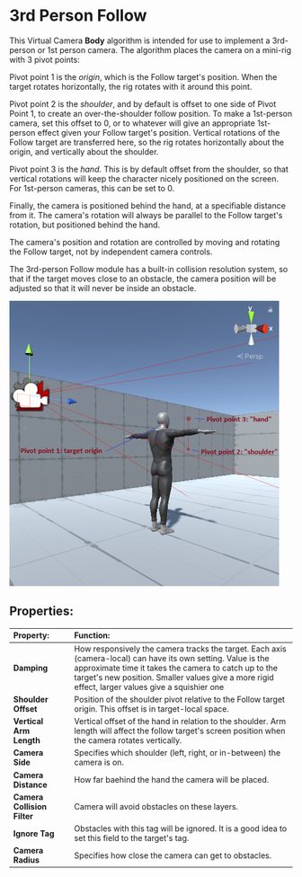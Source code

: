 # 3rd Person Follow

This Virtual Camera __Body__ algorithm is intended for use to implement a 3rd-person or 1st person camera.  The algorithm places the camera on a mini-rig with 3 pivot points:

Pivot point 1 is the _origin_, which is the Follow target's position.  When the target rotates horizontally, the rig rotates with it around this point.

Pivot point 2 is the _shoulder_, and by default is offset to one side of Pivot Point 1, to create an over-the-shoulder follow position.  To make a 1st-person camera, set this offset to 0, or to whatever will give an appropriate 1st-person effect given your Follow target's position.  Vertical rotations of the Follow target are transferred here, so the rig rotates horizontally about the origin, and vertically about the shoulder.

Pivot point 3 is the _hand_.  This is by default offset from the shoulder, so that vertical rotations will keep the character nicely positioned on the screen.  For 1st-person cameras, this can be set to 0.

Finally, the camera is positioned behind the hand, at a specifiable distance from it.  The camera's rotation will always be parallel to the Follow target's rotation, but positioned behind the hand.

The camera's position and rotation are controlled by moving and rotating the Follow target, not by independent camera controls.

The 3rd-person Follow module has a built-in collision resolution system, so that if the target moves close to an obstacle, the camera position will be adjusted so that it will never be inside an obstacle.

![3rd Person Follow](images/3rdPersonFollow.png)

## Properties:

| **Property:** || **Function:** |
|:---|:---|:---|
| __Damping__ || How responsively the camera tracks the target.  Each axis (camera-local) can have its own setting.  Value is the approximate time it takes the camera to catch up to the target's new position.  Smaller values give a more rigid effect, larger values give a squishier one |
| __Shoulder Offset__ || Position of the shoulder pivot relative to the Follow target origin.  This offset is in target-local space. |
| __Vertical Arm Length__ || Vertical offset of the hand in relation to the shoulder.  Arm length will affect the follow target's screen position when the camera rotates vertically.  |
| __Camera Side__ || Specifies which shoulder (left, right, or in-between) the camera is on.   |
| __Camera Distance__ || How far baehind the hand the camera will be placed.   |
| __Camera Collision Filter__ || Camera will avoid obstacles on these layers.  |
| __Ignore Tag__ || Obstacles with this tag will be ignored.  It is a good idea to set this field to the target's tag. |
| __Camera Radius__ || Specifies how close the camera can get to obstacles.  |



